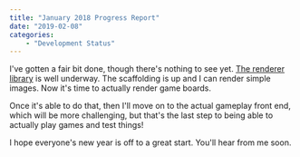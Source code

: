 ```yaml
---
title: "January 2018 Progress Report"
date: "2019-02-08"
categories:
    - "Development Status"
---
```


I've gotten a fair bit done, though there's nothing to see yet. [The renderer library](https://github.com/AbstractPlay/renderer) is well underway. The scaffolding is up and I can render simple images. Now it's time to actually render game boards.

Once it's able to do that, then I'll move on to the actual gameplay front end, which will be more challenging, but that's the last step to being able to actually play games and test things!

I hope everyone's new year is off to a great start. You'll hear from me soon.